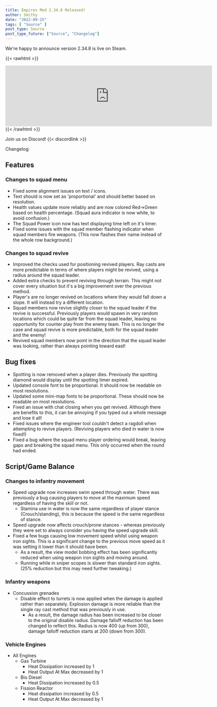 ```yaml
---
title: Empires Mod 2.34.8 Released!
author: Smithy
date: "2022-09-25"
tags: [ "Source" ]
post_type: Source
post_type_future: ["Source", "Changelog"]
---
```



We're happy to announce version 2.34.8 is live on Steam.

{{< rawhtml >}}
<iframe src="https://store.steampowered.com/widget/17740/" frameborder="0" width="646" height="190"></iframe>
{{< /rawhtml >}}

Join us on Discord! {{< discordlink >}}

Changelog:

## Features

### Changes to squad menu

- Fixed some alignment issues on text / icons.
- Text should is now set as 'proportional' and should better based on resolution.
- Health values update more reliably and are now colored Red->Green based on health percentage. (Squad aura indicator is now white, to avoid confusion.)
- The Squad Power icon now has text displaying time left on it's timer.
- Fixed some issues with the squad member flashing indicator when squad members fire weapons. (This now flashes their name instead of the whole row background.)

### Changes to squad revive

- Improved the checks used for positioning revived players. Ray casts are more predictable in terms of where players might be revived, using a radius around the squad leader.
- Added extra checks to prevent reviving through terrain. This might not cover every situation but it's a big improvement over the previous method.
- Player's are no longer revived on locations where they would fall down a slope. It will instead try a different location.
- Squad members now revive slightly closer to the squad leader if the revive is successful. Previously players would spawn in very random locations which could be quite far from the squad leader, leaving no opportunity for counter play from the enemy team. This is no longer the case and squad revive is more predictable, both for the squad leader and the enemy!
- Revived squad members now point in the direction that the squad leader was looking, rather than always pointing toward east!


## Bug fixes

- Spotting is now removed when a player dies. Previously the spotting diamond would display until the spotting timer expired.
- Updated console font to be proportional. It should now be readable on most resolutions.
- Updated some mini-map fonts to be proportional. These should now be readable on most resolutions.
- Fixed an issue with chat closing when you get revived. Although there are benefits to this, it can be annoying if you typed out a whole message and lose it all!
- Fixed issues where the engineer tool couldn't detect a ragdoll when attempting to revive players. (Reviving players who died in water is now fixed!)
- Fixed a bug where the squad menu player ordering would break, leaving gaps and breaking the squad menu. This only occurred when the round had ended.


## Script/Game Balance

### Changes to infantry movement

- Speed upgrade now increases swim speed through water. There was previously a bug causing players to move at the maximum speed regardless of having the skill or not.
	- Stamina use in water is now the same regardless of player stance (Crouch/standing), this is because the speed is the same regardless of stance.
- Speed upgrade now affects crouch/prone stances - whereas previously they were set to always consider you having the speed upgrade skill.
- Fixed a few bugs causing low movement speed whilst using weapon iron sights. This is a significant change to the previous move speed as it was setting it lower than it should have been.
	- As a result, the view model bobbing effect has been significantly reduced when using weapon iron sights and moving around.
	- Running while in sniper scopes is slower than standard iron sights. (25% reduction but this may need further tweaking.)

### Infantry weapons

- Concussion grenades
	- Disable effect to turrets is now applied when the damage is applied rather than separately. Explosion damage is more reliable than the single ray cast method that was previously in use.
		- As a result, the damage radius has been increased to be closer to the original disable radius. Damage falloff reduction has been changed to reflect this. Radius is now 400 (up from 300), damage falloff reduction starts at 200 (down from 300).

### Vehicle Engines

- All Engines
	- Gas Turbine
		- Heat Dissipation increased by 1
		- Heat Output At Max decreased by 1
	- Bio Diesel
		- Heat Dissipation increased by 0.5
	- Fission Reactor
		- Heat dissipation increased by 0.5
		- Heat Output At Max decreased by 1


